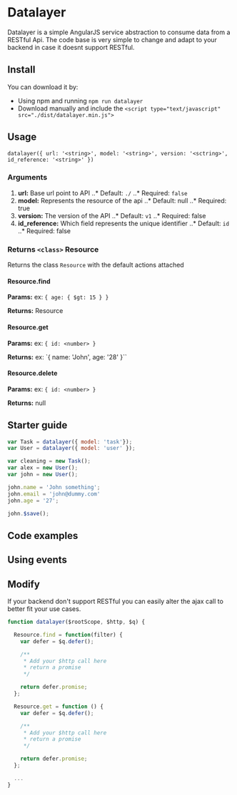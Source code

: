 # Datalayer
Datalayer is a simple AngularJS service abstraction to consume data from a
RESTful Api.
The code base is very simple to change and adapt to your backend in case it doesnt support RESTful.

## Install
You can download it by:
* Using npm and running `npm run datalayer`
* Download manually and include the `<script type="text/javascript" src="./dist/datalayer.min.js">`

## Usage
`datalayer({ url: '<string>', model: '<string>', version: '<sctring>', id_reference: '<string>' })`

### Arguments
1. **url:** Base url point to API
..* Default: `./`
..* Required: `false`
2. **model:** Represents the resource of the api
..* Default: null
..* Required: true
3. **version:** The version of the API
..* Default: `v1`
..* Required: false
4. **id_reference:** Which field represents the unique identifier
..* Default: `id`
..* Required: false

### Returns `<class>` Resource
Returns the class `Resource` with the default actions attached

#### Resource.find
**Params:** <object> ex: `{ age: { $gt: 15 } }`

**Returns:** <array> Resource

#### Resource.get
**Params:** <object> ex: `{ id: <number> }`

**Returns:** <object> ex: `{ name: 'John', age: '28' }``

#### Resource.delete
**Params:** <object> ex: `{ id: <number> }`

**Returns:** null

## Starter guide
```javascript
var Task = datalayer({ model: 'task'});
var User = datalayer({ model: 'user' });

var cleaning = new Task();
var alex = new User();
var john = new User();

john.name = 'John something';
john.email = 'john@dummy.com'
john.age = '27';

john.$save();

```

## Code examples

## Using events

## Modify
If your backend don't support RESTful you can easily alter the ajax call to
better fit your use cases.

```javascript
function datalayer($rootScope, $http, $q) {

  Resource.find = function(filter) {
    var defer = $q.defer();

    /**
     * Add your $http call here
     * return a promise
     */

    return defer.promise;
  };

  Resource.get = function () {
    var defer = $q.defer();

    /**
     * Add your $http call here
     * return a promise
     */

    return defer.promise;
  };

  ...
}
```

